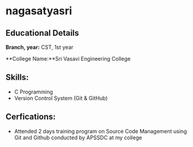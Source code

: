 # nagasatyasri

## Educational Details

**Branch, year:** CST, 1st year

**College Name:**Sri Vasavi Engineering College

## Skills:

- C Programming
- Version Control System (Git & GitHub)

## Cerfications:

- Attended 2 days training program on Source Code Management using Git and Github conducted by APSSDC at my college
